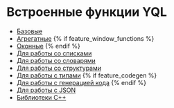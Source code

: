 # Встроенные функции YQL

- [Базовые](../basic.md)
- [Агрегатные](../aggregation.md)
{% if feature_window_functions %}
- [Оконные](../window.md)
{% endif %}
- [Для работы со списками](../list.md)
- [Для работы со словарями](../dict.md)
- [Для работы со структурами](../struct.md)
- [Для работы с типами](../types.md )
{% if feature_codegen %}
- [Для работы с генерацией кода](../codegen.md)
{% endif %}
- [Для работы с JSON](../json.md)
- [Библиотеки C++](../../udf/list/index.md)